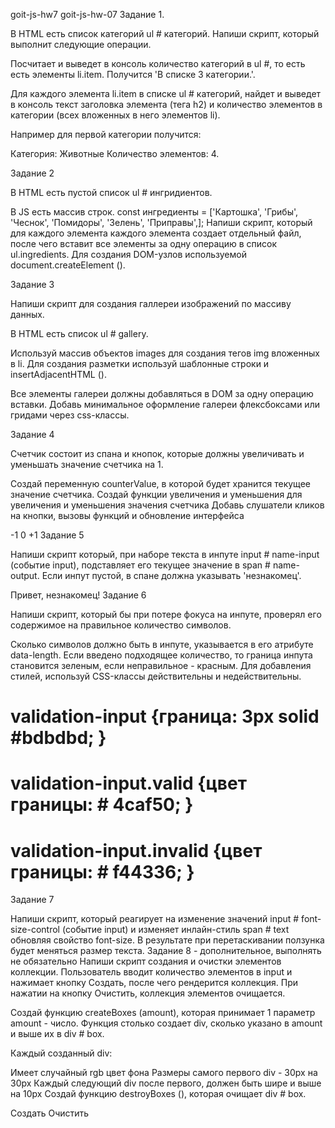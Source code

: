 goit-js-hw7 goit-js-hw-07 Задание 1.

В HTML есть список категорий ul # категорий. Напиши скрипт, который выполнит
следующие операции.

Посчитает и выведет в консоль количество категорий в ul #, то есть есть элементы
li.item. Получится 'В списке 3 категории.'.

Для каждого элемента li.item в списке ul # категорий, найдет и выведет в консоль
текст заголовка элемента (тега h2) и количество элементов в категории (всех
вложенных в него элементов li).

Например для первой категории получится:

Категория: Животные Количество элементов: 4.

Задание 2

В HTML есть пустой список ul # ингридиентов.

В JS есть массив строк. const ингредиенты = ['Картошка', 'Грибы', 'Чеснок',
'Помидоры', 'Зелень', 'Приправы',]; Напиши скрипт, который для каждого элемента
каждого элемента создает отдельный файл, после чего вставит все элементы за одну
операцию в список ul.ingredients. Для создания DOM-узлов используемой
document.createElement ().

Задание 3

Напиши скрипт для создания галлереи изображений по массиву данных.

В HTML есть список ul # gallery.

Используй массив объектов images для создания тегов img вложенных в li. Для
создания разметки используй шаблонные строки и insertAdjacentHTML ().

Все элементы галереи должны добавляться в DOM за одну операцию вставки. Добавь
минимальное оформление галереи флексбоксами или гридами через css-классы.

Задание 4

Счетчик состоит из спана и кнопок, которые должны увеличивать и уменьшать
значение счетчика на 1.

Создай переменную counterValue, в которой будет хранится текущее значение
счетчика. Создай функции увеличения и уменьшения для увеличения и уменьшения
значения счетчика Добавь слушатели кликов на кнопки, вызовы функций и обновление
интерфейса

-1 0 +1 Задание 5

Напиши скрипт который, при наборе текста в инпуте input # name-input (событие
input), подставляет его текущее значение в span # name-output. Если инпут
пустой, в спане должна указывать 'незнакомец'.

Привет, незнакомец! Задание 6

Напиши скрипт, который бы при потере фокуса на инпуте, проверял его содержимое
на правильное количество символов.

Сколько символов должно быть в инпуте, указывается в его атрибуте data-length.
Если введено подходящее количество, то граница инпута становится зеленым, если
неправильное - красным. Для добавления стилей, используй CSS-классы
действительны и недействительны.

# validation-input {граница: 3px solid #bdbdbd; }

# validation-input.valid {цвет границы: # 4caf50; }

# validation-input.invalid {цвет границы: # f44336; }

Задание 7

Напиши скрипт, который реагирует на изменение значений input # font-size-control
(событие input) и изменяет инлайн-стиль span # text обновляя свойство font-size.
В результате при перетаскивании ползунка будет меняться размер текста. Задание
8 - дополнительное, выполнять не обязательно Напиши скрипт создания и очистки
элементов коллекции. Пользователь вводит количество элементов в input и нажимает
кнопку Создать, после чего рендерится коллекция. При нажатии на кнопку Очистить,
коллекция элементов очищается.

Создай функцию createBoxes (amount), которая принимает 1 параметр amount -
число. Функция столько создает div, сколько указано в amount и выше их в div #
box.

Каждый созданный div:

Имеет случайный rgb цвет фона Размеры самого первого div - 30px на 30px Каждый
следующий div после первого, должен быть шире и выше на 10px Создай функцию
destroyBoxes (), которая очищает div # box.

Создать Очистить
